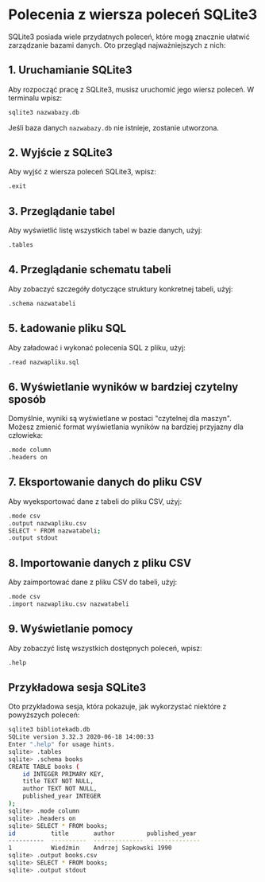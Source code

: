 # Polecenia z wiersza poleceń SQLite3

SQLite3 posiada wiele przydatnych poleceń, które mogą znacznie ułatwić zarządzanie bazami danych. Oto przegląd najważniejszych z nich:

## 1. Uruchamianie SQLite3

Aby rozpocząć pracę z SQLite3, musisz uruchomić jego wiersz poleceń. W terminalu wpisz:

```sh
sqlite3 nazwabazy.db
```

Jeśli baza danych `nazwabazy.db` nie istnieje, zostanie utworzona.

## 2. Wyjście z SQLite3

Aby wyjść z wiersza poleceń SQLite3, wpisz:

```sh
.exit
```

## 3. Przeglądanie tabel

Aby wyświetlić listę wszystkich tabel w bazie danych, użyj:

```sh
.tables
```

## 4. Przeglądanie schematu tabeli

Aby zobaczyć szczegóły dotyczące struktury konkretnej tabeli, użyj:

```sh
.schema nazwatabeli
```

## 5. Ładowanie pliku SQL

Aby załadować i wykonać polecenia SQL z pliku, użyj:

```sh
.read nazwapliku.sql
```

## 6. Wyświetlanie wyników w bardziej czytelny sposób

Domyślnie, wyniki są wyświetlane w postaci "czytelnej dla maszyn". Możesz zmienić format wyświetlania wyników na bardziej przyjazny dla człowieka:

```sh
.mode column
.headers on
```

## 7. Eksportowanie danych do pliku CSV

Aby wyeksportować dane z tabeli do pliku CSV, użyj:

```sh
.mode csv
.output nazwapliku.csv
SELECT * FROM nazwatabeli;
.output stdout
```

## 8. Importowanie danych z pliku CSV

Aby zaimportować dane z pliku CSV do tabeli, użyj:

```sh
.mode csv
.import nazwapliku.csv nazwatabeli
```

## 9. Wyświetlanie pomocy

Aby zobaczyć listę wszystkich dostępnych poleceń, wpisz:

```sh
.help
```

## Przykładowa sesja SQLite3

Oto przykładowa sesja, która pokazuje, jak wykorzystać niektóre z powyższych poleceń:

```sh
sqlite3 bibliotekadb.db
SQLite version 3.32.3 2020-06-18 14:00:33
Enter ".help" for usage hints.
sqlite> .tables
sqlite> .schema books
CREATE TABLE books (
    id INTEGER PRIMARY KEY,
    title TEXT NOT NULL,
    author TEXT NOT NULL,
    published_year INTEGER
);
sqlite> .mode column
sqlite> .headers on
sqlite> SELECT * FROM books;
id          title       author         published_year
----------  ----------  --------------  --------------
1           Wiedźmin    Andrzej Sapkowski 1990
sqlite> .output books.csv
sqlite> SELECT * FROM books;
sqlite> .output stdout
```
